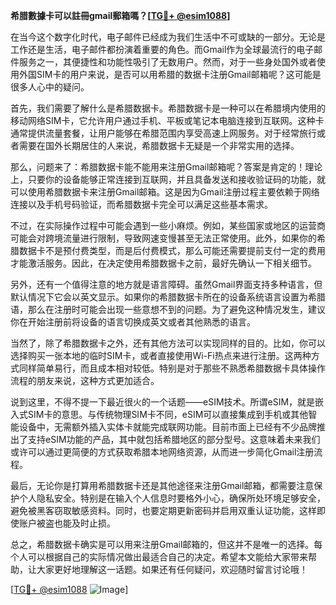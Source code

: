 **希腊數據卡可以註冊gmail郵箱嗎？[[TG💪+ @esim1088](https://t.me/s/esim1088)]**

在当今这个数字化时代，电子邮件已经成为我们生活中不可或缺的一部分。无论是工作还是生活，电子邮件都扮演着重要的角色。而Gmail作为全球最流行的电子邮件服务之一，其便捷性和功能性吸引了无数用户。然而，对于一些身处国外或者使用外国SIM卡的用户来说，是否可以用希腊的数据卡注册Gmail邮箱呢？这可能是很多人心中的疑问。

首先，我们需要了解什么是希腊数据卡。希腊数据卡是一种可以在希腊境内使用的移动网络SIM卡，它允许用户通过手机、平板或笔记本电脑连接到互联网。这种卡通常提供流量套餐，让用户能够在希腊范围内享受高速上网服务。对于经常旅行或者需要在国外长期居住的人来说，希腊数据卡无疑是一个非常实用的选择。

那么，问题来了：希腊数据卡能不能用来注册Gmail邮箱呢？答案是肯定的！理论上，只要你的设备能够正常连接到互联网，并且具备发送和接收验证码的功能，就可以使用希腊数据卡来注册Gmail邮箱。这是因为Gmail注册过程主要依赖于网络连接以及手机号码验证，而希腊数据卡完全可以满足这些基本需求。

不过，在实际操作过程中可能会遇到一些小麻烦。例如，某些国家或地区的运营商可能会对跨境流量进行限制，导致网速变慢甚至无法正常使用。此外，如果你的希腊数据卡不是预付费类型，而是后付费模式，那么可能还需要提前支付一定的费用才能激活服务。因此，在决定使用希腊数据卡之前，最好先确认一下相关细节。

另外，还有一个值得注意的地方就是语言障碍。虽然Gmail界面支持多种语言，但默认情况下它会以英文显示。如果你的希腊数据卡所在的设备系统语言设置为希腊语，那么在注册时可能会出现一些意想不到的问题。为了避免这种情况发生，建议你在开始注册前将设备的语言切换成英文或者其他熟悉的语言。

当然了，除了希腊数据卡之外，还有其他方法可以实现同样的目的。比如，你可以选择购买一张本地的临时SIM卡，或者直接使用Wi-Fi热点来进行注册。这两种方式同样简单易行，而且成本相对较低。特别是对于那些不熟悉希腊数据卡具体操作流程的朋友来说，这种方式更加适合。

说到这里，不得不提一下最近很火的一个话题——eSIM技术。所谓eSIM，就是嵌入式SIM卡的意思。与传统物理SIM卡不同，eSIM可以直接集成到手机或其他智能设备中，无需额外插入实体卡就能完成联网功能。目前市面上已经有不少品牌推出了支持eSIM功能的产品，其中就包括希腊地区的部分型号。这意味着未来我们或许可以通过更简便的方式获取希腊本地网络资源，从而进一步简化Gmail注册流程。

最后，无论你是打算用希腊数据卡还是其他途径来注册Gmail邮箱，都需要注意保护个人隐私安全。特别是在输入个人信息时要格外小心，确保所处环境足够安全，避免被黑客窃取敏感资料。同时，也要定期更新密码并启用双重认证功能，这样即使账户被盗也能及时止损。

总之，希腊数据卡确实是可以用来注册Gmail邮箱的，但这并不是唯一的选择。每个人可以根据自己的实际情况做出最适合自己的决定。希望本文能给大家带来帮助，让大家更好地理解这一话题。如果还有任何疑问，欢迎随时留言讨论哦！

[[TG💪+ @esim1088](https://t.me/s/esim1088) ![Image](https://i.postimg.cc/4NQfJmqS/Snipaste-2025-05-13-00-14-12.png)]